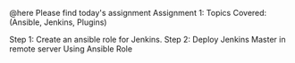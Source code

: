 @here Please find today's assignment
Assignment 1:
Topics Covered: (Ansible, Jenkins, Plugins)

  Step 1: Create an ansible role for Jenkins.
  Step 2: Deploy Jenkins Master in remote server Using Ansible Role
